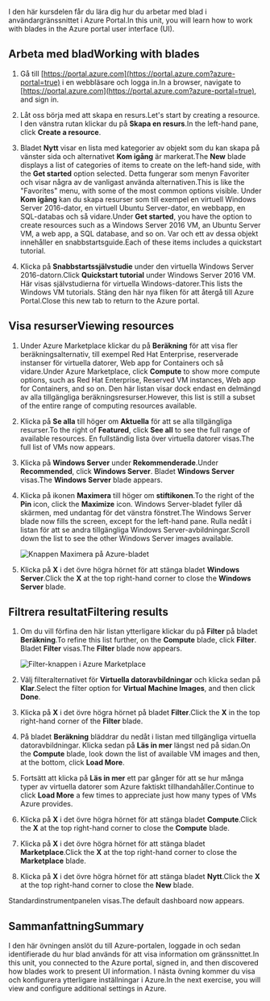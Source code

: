 <span data-ttu-id="da2e1-101">I den här kursdelen får du lära dig hur du arbetar med blad i användargränssnittet i Azure Portal.</span><span class="sxs-lookup"><span data-stu-id="da2e1-101">In this unit, you will learn how to work with blades in the Azure portal user interface (UI).</span></span>

## <a name="working-with-blades"></a><span data-ttu-id="da2e1-102">Arbeta med blad</span><span class="sxs-lookup"><span data-stu-id="da2e1-102">Working with blades</span></span>

1. <span data-ttu-id="da2e1-103">Gå till [https://portal.azure.com](https://portal.azure.com?azure-portal=true) i en webbläsare och logga in.</span><span class="sxs-lookup"><span data-stu-id="da2e1-103">In a browser, navigate to [https://portal.azure.com](https://portal.azure.com?azure-portal=true), and sign in.</span></span>

2. <span data-ttu-id="da2e1-104">Låt oss börja med att skapa en resurs.</span><span class="sxs-lookup"><span data-stu-id="da2e1-104">Let's start by creating a resource.</span></span> <span data-ttu-id="da2e1-105">I den vänstra rutan klickar du på **Skapa en resurs**.</span><span class="sxs-lookup"><span data-stu-id="da2e1-105">In the left-hand pane, click **Create a resource**.</span></span>

3. <span data-ttu-id="da2e1-106">Bladet **Nytt** visar en lista med kategorier av objekt som du kan skapa på vänster sida och alternativet **Kom igång** är markerat.</span><span class="sxs-lookup"><span data-stu-id="da2e1-106">The **New** blade displays a list of categories of items to create on the left-hand side, with the **Get started** option selected.</span></span> <span data-ttu-id="da2e1-107">Detta fungerar som menyn Favoriter och visar några av de vanligast använda alternativen.</span><span class="sxs-lookup"><span data-stu-id="da2e1-107">This is like the "Favorites" menu, with some of the most common options visible.</span></span> <span data-ttu-id="da2e1-108">Under **Kom igång** kan du skapa resurser som till exempel en virtuell Windows Server 2016-dator, en virtuell Ubuntu Server-dator, en webbapp, en SQL-databas och så vidare.</span><span class="sxs-lookup"><span data-stu-id="da2e1-108">Under **Get started**, you have the option to create resources such as a Windows Server 2016 VM, an Ubuntu Server VM, a web app, a SQL database, and so on.</span></span> <span data-ttu-id="da2e1-109">Var och ett av dessa objekt innehåller en snabbstartsguide.</span><span class="sxs-lookup"><span data-stu-id="da2e1-109">Each of these items includes a quickstart tutorial.</span></span>

4. <span data-ttu-id="da2e1-110">Klicka på **Snabbstartssjälvstudie** under den virtuella Windows Server 2016-datorn.</span><span class="sxs-lookup"><span data-stu-id="da2e1-110">Click **Quickstart tutorial** under Windows Server 2016 VM.</span></span> <span data-ttu-id="da2e1-111">Här visas självstudierna för virtuella Windows-datorer.</span><span class="sxs-lookup"><span data-stu-id="da2e1-111">This lists the Windows VM tutorials.</span></span> <span data-ttu-id="da2e1-112">Stäng den här nya fliken för att återgå till Azure Portal.</span><span class="sxs-lookup"><span data-stu-id="da2e1-112">Close this new tab to return to the Azure portal.</span></span>

## <a name="viewing-resources"></a><span data-ttu-id="da2e1-113">Visa resurser</span><span class="sxs-lookup"><span data-stu-id="da2e1-113">Viewing resources</span></span>

1. <span data-ttu-id="da2e1-114">Under Azure Marketplace klickar du på **Beräkning** för att visa fler beräkningsalternativ, till exempel Red Hat Enterprise, reserverade instanser för virtuella datorer, Web app for Containers och så vidare.</span><span class="sxs-lookup"><span data-stu-id="da2e1-114">Under Azure Marketplace, click **Compute** to show more compute options, such as Red Hat Enterprise, Reserved VM instances, Web app for Containers, and so on.</span></span> <span data-ttu-id="da2e1-115">Den här listan visar dock endast en delmängd av alla tillgängliga beräkningsresurser.</span><span class="sxs-lookup"><span data-stu-id="da2e1-115">However, this list is still a subset of the entire range of computing resources available.</span></span>

2. <span data-ttu-id="da2e1-116">Klicka på **Se alla** till höger om **Aktuella** för att se alla tillgängliga resurser.</span><span class="sxs-lookup"><span data-stu-id="da2e1-116">To the right of **Featured**, click **See all** to see the full range of available resources.</span></span> <span data-ttu-id="da2e1-117">En fullständig lista över virtuella datorer visas.</span><span class="sxs-lookup"><span data-stu-id="da2e1-117">The full list of VMs now appears.</span></span>

3. <span data-ttu-id="da2e1-118">Klicka på **Windows Server** under **Rekommenderade**.</span><span class="sxs-lookup"><span data-stu-id="da2e1-118">Under **Recommended**, click **Windows Server**.</span></span> <span data-ttu-id="da2e1-119">Bladet **Windows Server** visas.</span><span class="sxs-lookup"><span data-stu-id="da2e1-119">The **Windows Server** blade appears.</span></span>

4. <span data-ttu-id="da2e1-120">Klicka på ikonen **Maximera** till höger om **stiftikonen**.</span><span class="sxs-lookup"><span data-stu-id="da2e1-120">To the right of the **Pin** icon, click the **Maximize** icon.</span></span> <span data-ttu-id="da2e1-121">Windows Server-bladet fyller då skärmen, med undantag för det vänstra fönstret.</span><span class="sxs-lookup"><span data-stu-id="da2e1-121">The Windows Server blade now fills the screen, except for the left-hand pane.</span></span> <span data-ttu-id="da2e1-122">Rulla nedåt i listan för att se andra tillgängliga Windows Server-avbildningar.</span><span class="sxs-lookup"><span data-stu-id="da2e1-122">Scroll down the list to see the other Windows Server images available.</span></span>

    ![Knappen Maximera på Azure-bladet](../media-draft/6-maximize-button.png)

5. <span data-ttu-id="da2e1-124">Klicka på **X** i det övre högra hörnet för att stänga bladet **Windows Server**.</span><span class="sxs-lookup"><span data-stu-id="da2e1-124">Click the **X** at the top right-hand corner to close the **Windows Server** blade.</span></span>

## <a name="filtering-results"></a><span data-ttu-id="da2e1-125">Filtrera resultat</span><span class="sxs-lookup"><span data-stu-id="da2e1-125">Filtering results</span></span>

1. <span data-ttu-id="da2e1-126">Om du vill förfina den här listan ytterligare klickar du på **Filter** på bladet **Beräkning**.</span><span class="sxs-lookup"><span data-stu-id="da2e1-126">To refine this list further, on the **Compute** blade, click **Filter**.</span></span> <span data-ttu-id="da2e1-127">Bladet **Filter** visas.</span><span class="sxs-lookup"><span data-stu-id="da2e1-127">The **Filter** blade now appears.</span></span>

    ![Filter-knappen i Azure Marketplace](../media-draft/6-filter.png)

2. <span data-ttu-id="da2e1-129">Välj filteralternativet för **Virtuella datoravbildningar** och klicka sedan på **Klar**.</span><span class="sxs-lookup"><span data-stu-id="da2e1-129">Select the filter option for **Virtual Machine Images**, and then click **Done**.</span></span>

3. <span data-ttu-id="da2e1-130">Klicka på **X** i det övre högra hörnet på bladet **Filter**.</span><span class="sxs-lookup"><span data-stu-id="da2e1-130">Click the **X** in the top right-hand corner of the **Filter** blade.</span></span>

1. <span data-ttu-id="da2e1-131">På bladet **Beräkning** bläddrar du nedåt i listan med tillgängliga virtuella datoravbildningar. Klicka sedan på **Läs in mer** längst ned på sidan.</span><span class="sxs-lookup"><span data-stu-id="da2e1-131">On the **Compute** blade, look down the list of available VM images and then, at the bottom, click **Load More**.</span></span>

1. <span data-ttu-id="da2e1-132">Fortsätt att klicka på **Läs in mer** ett par gånger för att se hur många typer av virtuella datorer som Azure faktiskt tillhandahåller.</span><span class="sxs-lookup"><span data-stu-id="da2e1-132">Continue to click **Load More** a few times to appreciate just how many types of VMs Azure provides.</span></span>

1. <span data-ttu-id="da2e1-133">Klicka på **X** i det övre högra hörnet för att stänga bladet **Compute**.</span><span class="sxs-lookup"><span data-stu-id="da2e1-133">Click the **X** at the top right-hand corner to close the **Compute** blade.</span></span>

1. <span data-ttu-id="da2e1-134">Klicka på **X** i det övre högra hörnet för att stänga bladet **Marketplace**.</span><span class="sxs-lookup"><span data-stu-id="da2e1-134">Click the **X** at the top right-hand corner to close the **Marketplace** blade.</span></span>

1. <span data-ttu-id="da2e1-135">Klicka på **X** i det övre högra hörnet för att stänga bladet **Nytt**.</span><span class="sxs-lookup"><span data-stu-id="da2e1-135">Click the **X** at the top right-hand corner to close the **New** blade.</span></span>

<span data-ttu-id="da2e1-136">Standardinstrumentpanelen visas.</span><span class="sxs-lookup"><span data-stu-id="da2e1-136">The default dashboard now appears.</span></span>

## <a name="summary"></a><span data-ttu-id="da2e1-137">Sammanfattning</span><span class="sxs-lookup"><span data-stu-id="da2e1-137">Summary</span></span>

<span data-ttu-id="da2e1-138">I den här övningen anslöt du till Azure-portalen, loggade in och sedan identifierade du hur blad används för att visa information om gränssnittet.</span><span class="sxs-lookup"><span data-stu-id="da2e1-138">In this unit, you connected to the Azure portal, signed in, and then discovered how blades work to present UI information.</span></span> <span data-ttu-id="da2e1-139">I nästa övning kommer du visa och konfigurera ytterligare inställningar i Azure.</span><span class="sxs-lookup"><span data-stu-id="da2e1-139">In the next exercise, you will view and configure additional settings in Azure.</span></span>
